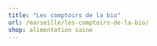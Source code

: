 ```yaml
---
title: "Les comptoirs de la bio"
url: /marseille/les-comptoirs-de-la-bio/
shop: alimentation saine
---
```

